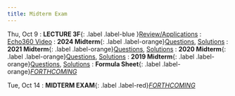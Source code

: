 ```yaml
---
title: Midterm Exam
---
```


Thu, Oct 9
: **LECTURE 3F**{: .label .label-blue }[Review/Applications](#)
  :  [Echo360 Video](#)
: **2024 Midterm**{: .label .label-orange}[Questions](/assets/midterm/midterm-2024.pdf), [Solutions](/assets/midterm/midterm-2024-solutions.pdf)
: **2021 Midterm**{: .label .label-orange}[Questions](/assets/midterm/midterm-2021.pdf), [Solutions](/assets/midterm/midterm-2021-solutions.pdf)
: **2020 Midterm**{: .label .label-orange}[Questions](/assets/midterm/midterm-2020.pdf), [Solutions](/assets/midterm/midterm-2020-solutions.pdf)
: **2019 Midterm**{: .label .label-orange}[Questions](/assets/midterm/midterm-2019.pdf), [Solutions](/assets/midterm/midterm-2019-solutions.pdf)
: **Formula Sheet**{: .label .label-orange}[*FORTHCOMING*](#)

Tue, Oct 14
: **MIDTERM EXAM**{: .label .label-red}[*FORTHCOMING*](#)